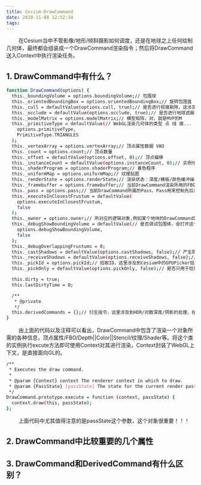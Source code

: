 ```yaml
---
title: Cesium-DrawCommand
date: 2020-11-08 12:52:34
tags:
---
```

&ensp; &ensp; &ensp; 在Cesium当中不管影像/地形/倾斜摄影如何调度，还是在地球之上任何绘制几何体，最终都会组装成一个DrawCommand渲染指令；然后将DrawCommand送入Context中执行渲染任务。

## 1. DrawCommand中有什么？

``` bash
function DrawCommand(options) {
  this._boundingVolume = options.boundingVolume;// 包围球
  this._orientedBoundingBox = options.orientedBoundingBox;// 旋转包围盒
  this._cull = defaultValue(options.cull, true);// 是否进行视锥剔除，这涉及到View.js里面的指令过滤
  this._occlude = defaultValue(options.occlude, true);// 是否进行地球遮蔽判断，这涉及到View.js里面的指令过滤
  this._modelMatrix = options.modelMatrix;// 模型矩阵，对，就是MVP的M
  this._primitiveType = defaultValue(// WebGL渲染几何体的类型 点 线 面...
    options.primitiveType,
    PrimitiveType.TRIANGLES
  );
  this._vertexArray = options.vertexArray;// 顶点属性数据 VAO
  this._count = options.count;// 顶点数量
  this._offset = defaultValue(options.offset, 0);// 顶点偏移
  this._instanceCount = defaultValue(options.instanceCount, 0);// 实例化渲染数量
  this._shaderProgram = options.shaderProgram;// 着色程序
  this._uniformMap = options.uniformMap;// 纹理贴图
  this._renderState = options.renderState;// 渲染状态：深度/模板/颜色缓冲操作设置（例如 禁止模板测试 禁止颜色写入等）
  this._framebuffer = options.framebuffer;// 当前DrawCommand渲染所用的FBO
  this._pass = options.pass;// 当前DrawCommand所属的Pass，Pass用来控制先后渲染顺序
  this._executeInClosestFrustum = defaultValue(
    options.executeInClosestFrustum,
    false
  );
  this._owner = options.owner;// 所对应的逻辑对象,例如某个地块的DrawCommand属于QuadtreeTile实例
  this._debugShowBoundingVolume = defaultValue(// 是否调试包围体，会打开这个DrawCommand包围体
    options.debugShowBoundingVolume,
    false
  );
  this._debugOverlappingFrustums = 0;
  this._castShadows = defaultValue(options.castShadows, false);// 产生阴影
  this._receiveShadows = defaultValue(options.receiveShadows, false);// 接受阴影
  this._pickId = options.pickId;// 拾取ID，这里涉及到Cesium中的GPUPicker拾取机制
  this._pickOnly = defaultValue(options.pickOnly, false);// 是否只用于拾取，这里涉及到Cesium中的GPUPicker拾取机制

  this.dirty = true;
  this.lastDirtyTime = 0;

  /**
   * @private
   */
  this.derivedCommands = {};// 衍生指令，这里涉及到HDR/对数深度/阴影的处理，在原来指令的基础上衍生其他功能，例如增加shader代码块
}
```

&ensp; &ensp; &ensp; 由上面的代码以及注释可以看出，DrawCommand中包含了渲染一个对象所需的各种信息，顶点属性/FBO/Depth||Color||Stencil/纹理/Shader等。将这个类的实例执行excute方法即可使用Context对其进行渲染，Context封装了WebGL上下文，是直接面向GL的。

``` bash
/**
 * Executes the draw command.
 *
 * @param {Context} context The renderer context in which to draw.
 * @param {PassState} [passState] The state for the current render pass.
 */
DrawCommand.prototype.execute = function (context, passState) {
  context.draw(this, passState);
};
```

&ensp; &ensp; &ensp; 上面代码中尤其值得注意的是passState这个参数，这个对象很重要！！！

## 2. DrawCommand中比较重要的几个属性

## 3. DrawCommand和DerivedCommand有什么区别？
